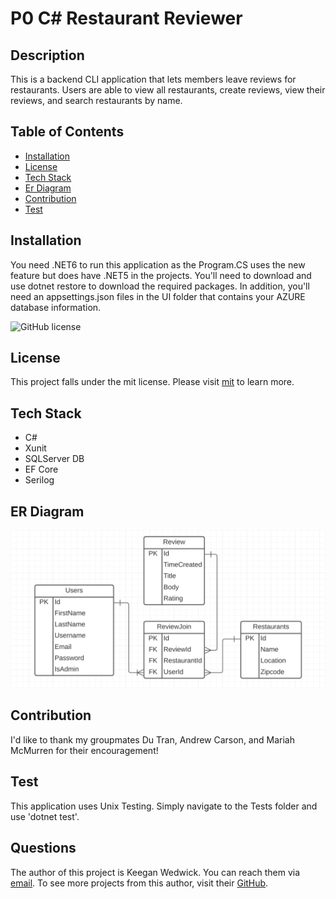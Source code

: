 # P0 C# Restaurant Reviewer
## Description
This is a backend CLI application that lets members leave reviews for restaurants. Users are able to view all restaurants, create reviews, view their reviews, and search restaurants by name. 
    
## Table of Contents 
* [Installation](#Installation) 
* [License](#License)
* [Tech Stack](#Tech-Stack)
* [Er Diagram](#Er-Diagram)
* [Contribution](#Contribution) 
* [Test](#Test) 
    
## Installation
You need .NET6 to run this application as the Program.CS uses the new feature but does have .NET5 in the projects. You'll need to download and use dotnet restore to download the required packages. In addition, you'll need an appsettings.json files in the UI folder that contains your AZURE database information.
    
![GitHub license](https://img.shields.io/badge/license-mit-blue.svg)
## License
    
This project falls under the mit license. Please visit [mit](https://choosealicense.com/licenses/mit) to learn more.

## Tech Stack

- C#
- Xunit
- SQLServer DB 
- EF Core 
- Serilog 

## ER Diagram
![P0 Tables](./assets/P0%20ER%20Diagram.png)
## Contribution
I'd like to thank my groupmates Du Tran, Andrew Carson, and Mariah McMurren for their encouragement!

## Test
This application uses Unix Testing. Simply navigate to the Tests folder and use 'dotnet test'.
    
## Questions
The author of this project is Keegan Wedwick. You can reach them via [email](mailto:kwedwick@gmail.com).
To see more projects from this author, visit their [GitHub](https://github.com/kwedwick).